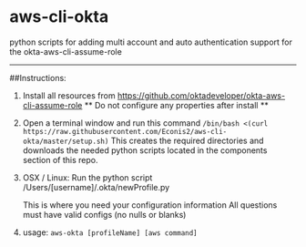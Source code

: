 # aws-cli-okta
python scripts for adding multi account and auto authentication support for the okta-aws-cli-assume-role

---

##Instructions:

1) Install all resources from https://github.com/oktadeveloper/okta-aws-cli-assume-role
  ** Do not configure any properties after install **
  
2) Open a terminal window and run this command ```/bin/bash <(curl https://raw.githubusercontent.com/Econis2/aws-cli-okta/master/setup.sh)```
This creates the required directories and downloads the needed python scripts located in the components section of this repo.

3) OSX / Linux:
    Run the python script /Users/[username]/.okta/newProfile.py
    
    This is where you need your configuration information 
    All questions must have valid configs (no nulls or blanks)
 
4) usage: ```aws-okta [profileName] [aws command]```
